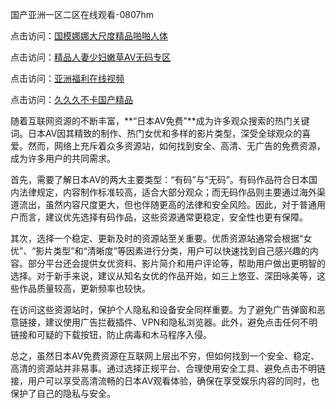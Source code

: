 国产亚洲一区二区在线观看-0807hm

点击访问：<a href="https://heiliaozj3tjd.pages.dev">国模娜娜大尺度精品啪啪人体</a>

点击访问：<a href="https://heiliaozj3tjd.pages.dev">精品人妻少妇嫩草AV无码专区</a>

点击访问：<a href="https://heiliaoxqkkct.pages.dev">亚洲福利在线视频</a>

点击访问：<a href="https://cfad.pages.dev/">久久久不卡国产精品</a>


随着互联网资源的不断丰富，**“日本AV免费”**成为许多观众搜索的热门关键词。日本AV因其精致的制作、热门女优和多样的影片类型，深受全球观众的喜爱。然而，网络上充斥着众多资源站，如何找到安全、高清、无广告的免费资源，成为许多用户的共同需求。

首先，需要了解日本AV的两大主要类型：“有码”与“无码”。有码作品符合日本国内法律规定，内容制作标准较高，适合大部分观众；而无码作品则主要通过海外渠道流出，虽然内容尺度更大，但也伴随更高的法律和安全风险。因此，对于普通用户而言，建议优先选择有码作品，这些资源通常更稳定，安全性也更有保障。

其次，选择一个稳定、更新及时的资源站至关重要。优质资源站通常会根据“女优”、“影片类型”和“清晰度”等因素进行分类，用户可以快速找到自己感兴趣的内容。部分平台还会提供女优资料、影片简介和用户评论等，帮助用户做出更明智的选择。对于新手来说，建议从知名女优的作品开始，如三上悠亚、深田咏美等，这些作品质量较高，更新频率也较快。

在访问这些资源站时，保护个人隐私和设备安全同样重要。为了避免广告弹窗和恶意链接，建议使用广告拦截插件、VPN和隐私浏览器。此外，避免点击任何不明链接和可疑的下载按钮，防止病毒和木马程序入侵。

总之，虽然日本AV免费资源在互联网上层出不穷，但如何找到一个安全、稳定、高清的资源站并非易事。通过选择正规平台、合理使用安全工具、避免点击不明链接，用户可以享受高清流畅的日本AV观看体验，确保在享受娱乐内容的同时，也保护了自己的隐私与安全。


<span style="display:none;">[Canonical link]( ）</span>

